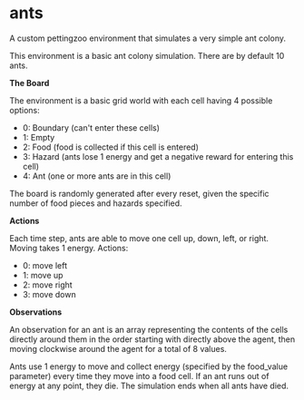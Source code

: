 # ants
A custom pettingzoo environment that simulates a very simple ant colony.

This environment is a basic ant colony simulation. There are by default 10 ants.

**The Board**

The environment is a basic grid world with each cell having 4 possible options:
- 0: Boundary (can't enter these cells)
- 1: Empty
- 2: Food (food is collected if this cell is entered)
- 3: Hazard (ants lose 1 energy and get a negative reward for entering this cell)
- 4: Ant (one or more ants are in this cell)

The board is randomly generated after every reset, given the specific number of
food pieces and hazards specified.

**Actions**

Each time step, ants are able to move one cell up, down, left, or right.
Moving takes 1 energy.
Actions:
- 0: move left
- 1: move up
- 2: move right
- 3: move down

**Observations**

An observation for an ant is an array representing the contents of the cells
directly around them in the order starting with directly above the agent, then
moving clockwise around the agent for a total of 8 values.

Ants use 1 energy to move and collect energy (specified by the food_value parameter)
every time they move into a food cell. If an ant runs out of energy at any point,
they die. The simulation ends when all ants have died.  
